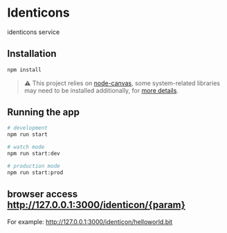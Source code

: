 # Identicons

identicons service

## Installation

```bash
npm install
```

> ⚠️ This project relies on [node-canvas](https://github.com/Automattic/node-canvas), some system-related libraries may need to be installed additionally, for [more details](https://github.com/Automattic/node-canvas).

## Running the app

```bash
# development
npm run start

# watch mode
npm run start:dev

# production mode
npm run start:prod
```

## browser access http://127.0.0.1:3000/identicon/{param}

For example: http://127.0.0.1:3000/identicon/helloworld.bit

